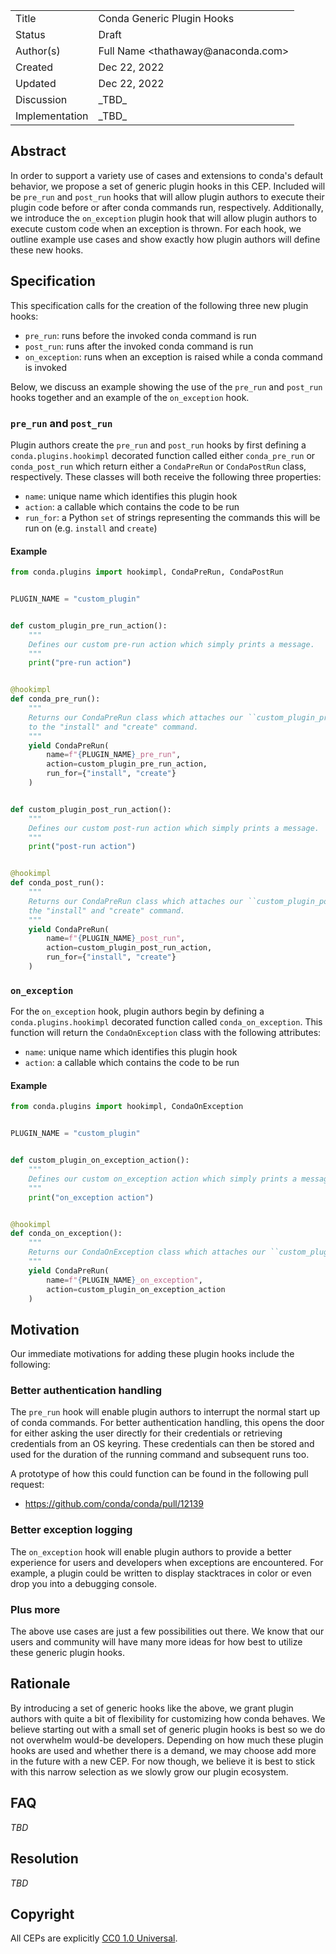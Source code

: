 <table>
  <tr><td> Title </td><td> Conda Generic Plugin Hooks</td>
  <tr><td> Status </td><td> Draft </td></tr>
  <tr><td> Author(s) </td><td> Full Name &lt;thathaway@anaconda.com&gt;</td></tr>
  <tr><td> Created </td><td> Dec 22, 2022</td></tr>
  <tr><td> Updated </td><td> Dec 22, 2022</td></tr>
  <tr><td> Discussion </td><td> _TBD_ </td></tr>
  <tr><td> Implementation </td><td> _TBD_ </td></tr>
</table>

## Abstract

In order to support a variety use of cases and extensions to conda's default
behavior, we propose a set of generic plugin hooks in this CEP. Included will 
be `pre_run` and `post_run` hooks that will allow
plugin authors to execute their plugin code before or after conda commands
run, respectively. Additionally, we introduce the `on_exception` plugin 
hook that will allow plugin authors to execute custom code when an exception is thrown. 
For each hook, we outline example use cases and
show exactly how plugin authors will define these new hooks.

## Specification

This specification calls for the creation of the following three new plugin hooks:

- `pre_run`: runs before the invoked conda command is run
- `post_run`: runs after the invoked conda command is run
- `on_exception`: runs when an exception is raised while a conda command is invoked

Below, we discuss an example showing the use of the `pre_run` and `post_run` hooks together
and an example of the `on_exception` hook.

### `pre_run` and `post_run`

Plugin authors create the `pre_run` and `post_run` hooks by first defining a `conda.plugins.hookimpl`
decorated function called either `conda_pre_run` or `conda_post_run` which return either a `CondaPreRun` 
or `CondaPostRun` class, respectively. These classes will both receive the following three properties:

- `name`: unique name which identifies this plugin hook
- `action`: a callable which contains the code to be run
- `run_for`: a Python `set` of strings representing the commands this will be run on (e.g. `install` and `create`)

#### Example

```python
from conda.plugins import hookimpl, CondaPreRun, CondaPostRun


PLUGIN_NAME = "custom_plugin"


def custom_plugin_pre_run_action():
    """
    Defines our custom pre-run action which simply prints a message.
    """
    print("pre-run action")


@hookimpl
def conda_pre_run():
    """
    Returns our CondaPreRun class which attaches our ``custom_plugin_pre_run_action``
    to the "install" and "create" command.
    """
    yield CondaPreRun(
        name=f"{PLUGIN_NAME}_pre_run",
        action=custom_plugin_pre_run_action,
        run_for={"install", "create"}
    )


def custom_plugin_post_run_action():
    """
    Defines our custom post-run action which simply prints a message.
    """
    print("post-run action")


@hookimpl
def conda_post_run():
    """
    Returns our CondaPreRun class which attaches our ``custom_plugin_post_run_action`` to
    the "install" and "create" command.
    """
    yield CondaPreRun(
        name=f"{PLUGIN_NAME}_post_run",
        action=custom_plugin_post_run_action,
        run_for={"install", "create"}
    )
```

### `on_exception`

For the `on_exception` hook, plugin authors begin by defining a `conda.plugins.hookimpl` decorated 
function called `conda_on_exception`. This function will return the `CondaOnException` class with the
following attributes:

- `name`: unique name which identifies this plugin hook
- `action`: a callable which contains the code to be run

#### Example

```python
from conda.plugins import hookimpl, CondaOnException


PLUGIN_NAME = "custom_plugin"


def custom_plugin_on_exception_action():
    """
    Defines our custom on_exception action which simply prints a message.
    """
    print("on_exception action")


@hookimpl
def conda_on_exception():
    """
    Returns our CondaOnException class which attaches our ``custom_plugin_on_exception_action``.
    """
    yield CondaPreRun(
        name=f"{PLUGIN_NAME}_on_exception",
        action=custom_plugin_on_exception_action
    )
```


## Motivation

Our immediate motivations for adding these plugin hooks include the following:

### Better authentication handling

The `pre_run` hook will enable plugin authors to interrupt the normal start up of conda commands.
For better authentication handling, this opens the door for either asking the user directly
for their credentials or retrieving credentials from an OS keyring. These credentials can
then be stored and used for the duration of the running command and subsequent runs too.

A prototype of how this could function can be found in the following pull request:

- https://github.com/conda/conda/pull/12139

### Better exception logging

The `on_exception` hook will enable plugin authors to provide a better experience for users and
developers when exceptions are encountered. For example, a plugin could be written to display
stacktraces in color or even drop you into a debugging console.

### Plus more

The above use cases are just a few possibilities out there. We know that our users and community will
have many more ideas for how best to utilize these generic plugin hooks.

## Rationale

By introducing a set of generic hooks like the above, we grant plugin authors with quite a bit of
flexibility for customizing how conda behaves. We believe starting out with a small set of generic
plugin hooks is best so we do not overwhelm would-be developers. Depending on how much
these plugin hooks are used and whether there is a demand, we may choose add more in the future with a 
new CEP. For now though, we believe it is best to stick with this narrow selection as we slowly grow
our plugin ecosystem.

## FAQ

_TBD_

## Resolution

_TBD_

## Copyright

All CEPs are explicitly [CC0 1.0 Universal](https://creativecommons.org/publicdomain/zero/1.0/).

